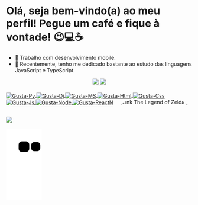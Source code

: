 # Olá, seja bem-vindo(a) ao meu perfil! Pegue um café e fique à vontade! 😉💻☕

- 👔 Trabalho com desenvolvimento mobile.
- 🌱 Recentemente, tenho me dedicado bastante ao estudo das linguagens JavaScript e TypeScript.

<div align="center">
  <a href="https://github.com/GustavoLuiz07">
  <img height="180em" src="https://github-readme-stats.vercel.app/api?username=GustavoLuiz07&show_icons=true&theme=dark&include_all_commits=true&count_private=true"/>
  <img height="180em" src="https://github-readme-stats.vercel.app/api/top-langs/?username=GustavoLuiz07&layout=compact&langs_count=7&theme=dark"/>
</div>
  
  <div style="display: inline_block"><br>
  <img align="center" alt="Gusta-Py" height="90" width="130" src="https://cdn.jsdelivr.net/gh/devicons/devicon/icons/python/python-original.svg">
  <img align="center" alt="Gusta-Dj" height="90" width="130" src="https://cdn.jsdelivr.net/gh/devicons/devicon/icons/django/django-original.svg">
  <img align="center" alt="Gusta-MS" height="90" width="130" src="https://cdn.jsdelivr.net/gh/devicons/devicon/icons/mysql/mysql-original.svg">
  <img align="center" alt="Gusta-Html" height="90" width="130" src="https://cdn.jsdelivr.net/gh/devicons/devicon/icons/html5/html5-original.svg">
  <img align="center" alt="Gusta-Css" height="90" width="130" src="https://cdn.jsdelivr.net/gh/devicons/devicon/icons/css3/css3-original.svg">
  <img align="center" alt="Gusta-Js" height="90" width="130" src="https://cdn.jsdelivr.net/gh/devicons/devicon/icons/javascript/javascript-original.svg">
  <img align="center" alt="Gusta-Node" height="90" width="130" src="https://cdn.jsdelivr.net/gh/devicons/devicon/icons/nodejs/nodejs-original.svg">
  <img align="center" alt="Gusta-ReactN" height="90" width="130" src="https://cdn.jsdelivr.net/gh/devicons/devicon/icons/react/react-original.svg">
  <img align="right" alt="Link The Legend of Zelda gif" height="150" style="border-radius:50px;" src="https://i.pinimg.com/originals/b0/87/53/b08753d58f327fe00490bb5cfa7fcf03.gif">
</div>
  
  ##
  
  <div>
    <a href="https://www.linkedin.com/in/"https://www.linkedin.com/in/gustavo-luiz-b79219223/" target="_blank"><img src="https://img.shields.io/badge/-LinkedIn-%230077B5?style=for-the-badge&logo=linkedin&logoColor=white" target="_blank"></a> 
  </div>
  
  ![Snake animation](https://github.com/rafaballerini/rafaballerini/blob/output/github-contribution-grid-snake.svg)
